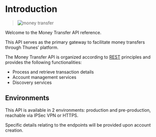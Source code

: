 <!-- Introduction -->

<h1 id="introduction">Introduction</h1>

<blockquote>
<p><img src="images/money_transfer.png" alt="money transfer" /></p>
</blockquote>

<p>Welcome to the Money Transfer API reference.</p>

<p>This API serves as the primary gateway to facilitate money transfers through Thunes&rsquo; platform.</p>

<p>The Money Transfer API is organized according to <a href="https://en.wikipedia.org/wiki/Representational_state_transfer">REST</a> principles and provides the following functionalities:</p>

<ul>
<li>Process and retrieve transaction details</li>
<li>Account management services</li>
<li>Discovery services</li>
</ul>

<!-- End Introduction -->

<!-- Environments -->

<h2 id="environments">Environments</h2>

<p>This API is available in 2 environments: production and pre-production, reachable via IPSec VPN or HTTPS.</p>

<p>Specific details relating to the endpoints will be provided upon account creation.</p>

<!-- End Environments -->
